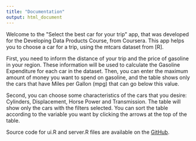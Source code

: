 ```yaml
---
title: "Documentation"
output: html_document
---
```


Welcome to the "Select the best car for your trip" app, that was developed for the Developing Data Products Course, from Coursera.
This app helps you to choose a car for a trip, using the mtcars dataset from [R].

First, you need to inform the distance of your trip and the price of gasoline in your region.
These information will be used to calculate the Gasoline Expenditure for each car in the dataset.
Then, you can enter the maximum amount of money you want to spend on gasoline, and the table shows
only the cars that have Miles per Gallon (mpg) that can go below this value.

Second, you can choose some characteristics of the cars that you desire: Cylinders, Displacement, Horse Power and Transmission.
The table will show only the cars with the filters selected. You can sort the table according to the variable you want by
clicking the arrows at the top of the table.

Source code for ui.R and server.R files are available on the [GitHub](https://github.com/sharthee/DataProducts).